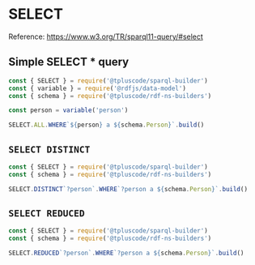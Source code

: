 # SELECT

Reference: https://www.w3.org/TR/sparql11-query/#select

## Simple SELECT * query

<run-kit>

```js
const { SELECT } = require('@tpluscode/sparql-builder')
const { variable } = require('@rdfjs/data-model')
const { schema } = require('@tpluscode/rdf-ns-builders')

const person = variable('person')

SELECT.ALL.WHERE`${person} a ${schema.Person}`.build()
```

</run-kit>

## `SELECT DISTINCT`

<run-kit>

```js
const { SELECT } = require('@tpluscode/sparql-builder')
const { schema } = require('@tpluscode/rdf-ns-builders')

SELECT.DISTINCT`?person`.WHERE`?person a ${schema.Person}`.build()
```

</run-kit>

## `SELECT REDUCED`

<run-kit>

```js
const { SELECT } = require('@tpluscode/sparql-builder')
const { schema } = require('@tpluscode/rdf-ns-builders')

SELECT.REDUCED`?person`.WHERE`?person a ${schema.Person}`.build()
```

</run-kit>
